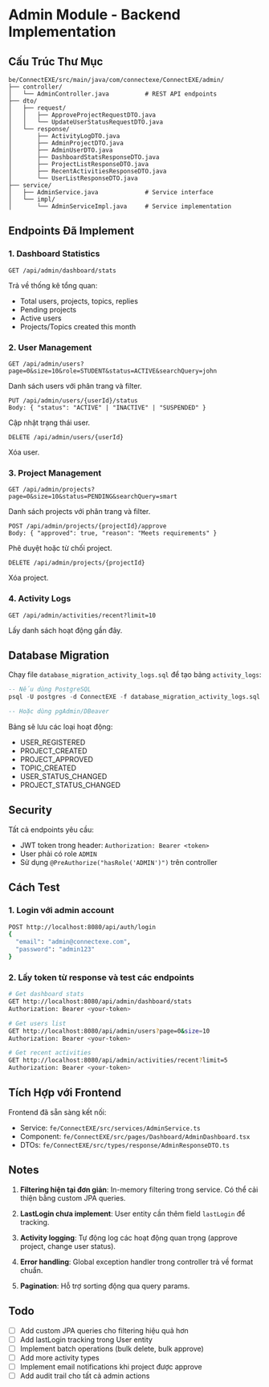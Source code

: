 # Admin Module - Backend Implementation

## Cấu Trúc Thư Mục

```
be/ConnectEXE/src/main/java/com/connectexe/ConnectEXE/admin/
├── controller/
│   └── AdminController.java          # REST API endpoints
├── dto/
│   ├── request/
│   │   ├── ApproveProjectRequestDTO.java
│   │   └── UpdateUserStatusRequestDTO.java
│   └── response/
│       ├── ActivityLogDTO.java
│       ├── AdminProjectDTO.java
│       ├── AdminUserDTO.java
│       ├── DashboardStatsResponseDTO.java
│       ├── ProjectListResponseDTO.java
│       ├── RecentActivitiesResponseDTO.java
│       └── UserListResponseDTO.java
├── service/
│   ├── AdminService.java             # Service interface
│   └── impl/
│       └── AdminServiceImpl.java     # Service implementation
```

## Endpoints Đã Implement

### 1. Dashboard Statistics
```
GET /api/admin/dashboard/stats
```
Trả về thống kê tổng quan:
- Total users, projects, topics, replies
- Pending projects
- Active users
- Projects/Topics created this month

### 2. User Management
```
GET /api/admin/users?page=0&size=10&role=STUDENT&status=ACTIVE&searchQuery=john
```
Danh sách users với phân trang và filter.

```
PUT /api/admin/users/{userId}/status
Body: { "status": "ACTIVE" | "INACTIVE" | "SUSPENDED" }
```
Cập nhật trạng thái user.

```
DELETE /api/admin/users/{userId}
```
Xóa user.

### 3. Project Management
```
GET /api/admin/projects?page=0&size=10&status=PENDING&searchQuery=smart
```
Danh sách projects với phân trang và filter.

```
POST /api/admin/projects/{projectId}/approve
Body: { "approved": true, "reason": "Meets requirements" }
```
Phê duyệt hoặc từ chối project.

```
DELETE /api/admin/projects/{projectId}
```
Xóa project.

### 4. Activity Logs
```
GET /api/admin/activities/recent?limit=10
```
Lấy danh sách hoạt động gần đây.

## Database Migration

Chạy file `database_migration_activity_logs.sql` để tạo bảng `activity_logs`:

```sql
-- Nếu dùng PostgreSQL
psql -U postgres -d ConnectEXE -f database_migration_activity_logs.sql

-- Hoặc dùng pgAdmin/DBeaver
```

Bảng sẽ lưu các loại hoạt động:
- USER_REGISTERED
- PROJECT_CREATED
- PROJECT_APPROVED
- TOPIC_CREATED
- USER_STATUS_CHANGED
- PROJECT_STATUS_CHANGED

## Security

Tất cả endpoints yêu cầu:
- JWT token trong header: `Authorization: Bearer <token>`
- User phải có role `ADMIN`
- Sử dụng `@PreAuthorize("hasRole('ADMIN')")` trên controller

## Cách Test

### 1. Login với admin account
```bash
POST http://localhost:8080/api/auth/login
{
  "email": "admin@connectexe.com",
  "password": "admin123"
}
```

### 2. Lấy token từ response và test các endpoints
```bash
# Get dashboard stats
GET http://localhost:8080/api/admin/dashboard/stats
Authorization: Bearer <your-token>

# Get users list
GET http://localhost:8080/api/admin/users?page=0&size=10
Authorization: Bearer <your-token>

# Get recent activities
GET http://localhost:8080/api/admin/activities/recent?limit=5
Authorization: Bearer <your-token>
```

## Tích Hợp với Frontend

Frontend đã sẵn sàng kết nối:
- Service: `fe/ConnectEXE/src/services/AdminService.ts`
- Component: `fe/ConnectEXE/src/pages/Dashboard/AdminDashboard.tsx`
- DTOs: `fe/ConnectEXE/src/types/response/AdminResponseDTO.ts`

## Notes

1. **Filtering hiện tại đơn giản**: In-memory filtering trong service. Có thể cải thiện bằng custom JPA queries.

2. **LastLogin chưa implement**: User entity cần thêm field `lastLogin` để tracking.

3. **Activity logging**: Tự động log các hoạt động quan trọng (approve project, change user status).

4. **Error handling**: Global exception handler trong controller trả về format chuẩn.

5. **Pagination**: Hỗ trợ sorting động qua query params.

## Todo

- [ ] Add custom JPA queries cho filtering hiệu quả hơn
- [ ] Add lastLogin tracking trong User entity
- [ ] Implement batch operations (bulk delete, bulk approve)
- [ ] Add more activity types
- [ ] Implement email notifications khi project được approve
- [ ] Add audit trail cho tất cả admin actions

